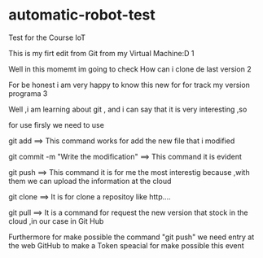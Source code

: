 # automatic-robot-test
Test for the Course IoT 

This is my firt edit from Git from my Virtual Machine:D 1

Well  in this momemt im going to check How can i clone de last version 2 

For be honest i am very happy to know this new for for track my version programa 3


Well ,i am learning about git , and i can say that it is very interesting ,so

for use firsly we need to use 

git add ==> This command works for add the new file that i modified

git commit -m "Write the modification" ==> This command it is evident

git push  ==> This command it is for me the most interestig because ,with
them we can upload the information at the cloud

git clone ==> It is for clone a repositoy like http....

git pull ==> It is a command for request the new version that stock in the
cloud ,in our case in Git Hub


Furthermore for make possible the command "git push" we need entry at the
web GitHub to make a Token speacial for make possible this event

